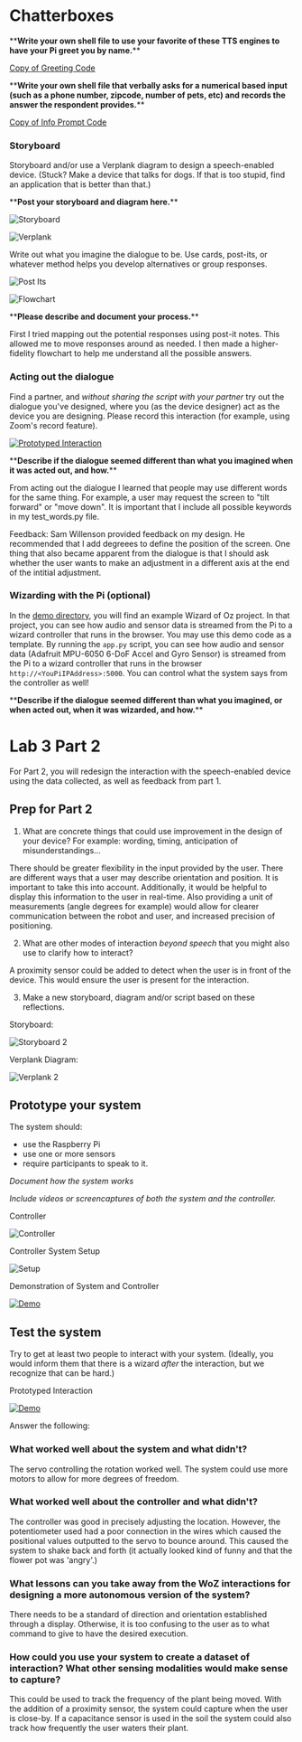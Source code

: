 # Chatterboxes

\*\***Write your own shell file to use your favorite of these TTS engines to have your Pi greet you by name.**\*\*

[Copy of Greeting Code](https://github.com/jaxriemer/Interactive-Lab-Hub/blob/ead7e63efcec7a87054451f91adcf42d267afe03/Lab%203/name_demo.sh)


\*\***Write your own shell file that verbally asks for a numerical based input (such as a phone number, zipcode, number of pets, etc) and records the answer the respondent provides.**\*\*

[Copy of Info Prompt Code](https://github.com/jaxriemer/Interactive-Lab-Hub/blob/733f5fa33417b18b12e3b5e159a439a9e4ea6e6f/Lab%203/info_prompt.sh)


### Storyboard

Storyboard and/or use a Verplank diagram to design a speech-enabled device. (Stuck? Make a device that talks for dogs. If that is too stupid, find an application that is better than that.) 

\*\***Post your storyboard and diagram here.**\*\*

![Storyboard](./images/Storyboard.jpg)

![Verplank](./images/Verplank.jpg)

Write out what you imagine the dialogue to be. Use cards, post-its, or whatever method helps you develop alternatives or group responses. 

![Post Its](./images/postits.jpg)

![Flowchart](./images/Flowchart.jpg)

\*\***Please describe and document your process.**\*\*

First I tried mapping out the potential responses using post-it notes. This allowed me to move responses around as needed. I then made a higher-fidelity flowchart to help me understand all the possible answers.


### Acting out the dialogue

Find a partner, and *without sharing the script with your partner* try out the dialogue you've designed, where you (as the device designer) act as the device you are designing.  Please record this interaction (for example, using Zoom's record feature).


[![Prototyped Interaction](https://img.youtube.com/vi/UjkFnLXkSMU/0.jpg)](https://www.youtube.com/watch?v=UjkFnLXkSMU)


\*\***Describe if the dialogue seemed different than what you imagined when it was acted out, and how.**\*\*

From acting out the dialogue I learned that people may use different words for the same thing. For example, a user may request the screen to "tilt forward" or "move down". It is important that I include all possible keywords in my test_words.py file.

Feedback: Sam Willenson provided feedback on my design. He recommended that I add degreees to define the position of the screen. One thing that also became apparent from the dialogue is that I should ask whether the user wants to make an adjustment in a different axis at the end of the intitial adjustment.

### Wizarding with the Pi (optional)
In the [demo directory](./demo), you will find an example Wizard of Oz project. In that project, you can see how audio and sensor data is streamed from the Pi to a wizard controller that runs in the browser.  You may use this demo code as a template. By running the `app.py` script, you can see how audio and sensor data (Adafruit MPU-6050 6-DoF Accel and Gyro Sensor) is streamed from the Pi to a wizard controller that runs in the browser `http://<YouPiIPAddress>:5000`. You can control what the system says from the controller as well!

\*\***Describe if the dialogue seemed different than what you imagined, or when acted out, when it was wizarded, and how.**\*\*

# Lab 3 Part 2

For Part 2, you will redesign the interaction with the speech-enabled device using the data collected, as well as feedback from part 1.

## Prep for Part 2

1. What are concrete things that could use improvement in the design of your device? For example: wording, timing, anticipation of misunderstandings...

There should be greater flexibility in the input provided by the user. There are different ways that a user may describe orientation and position. It is important to take this into account. Additionally, it would be helpful to display this information to the user in real-time. Also providing a unit of measurements (angle degrees for example) would allow for clearer communication between the robot and user, and increased precision of positioning.

2. What are other modes of interaction _beyond speech_ that you might also use to clarify how to interact?

A proximity sensor could be added to detect when the user is in front of the device. This would ensure the user is present for the interaction.

3. Make a new storyboard, diagram and/or script based on these reflections.

Storyboard:


![Storyboard 2](./images/Storyboard2.jpg)


Verplank Diagram:

![Verplank 2](./images/Verplank2.jpg)



## Prototype your system

The system should:
* use the Raspberry Pi 
* use one or more sensors
* require participants to speak to it. 

*Document how the system works*



*Include videos or screencaptures of both the system and the controller.*

Controller

![Controller](./images/Controller.jpg)


Controller System Setup

![Setup](./images/Setup.jpg)


Demonstration of System and Controller


[![Demo](https://img.youtube.com/vi/z_1L-zxTjU0/0.jpg)](https://youtube.com/shorts/z_1L-zxTjU0)




## Test the system
Try to get at least two people to interact with your system. (Ideally, you would inform them that there is a wizard _after_ the interaction, but we recognize that can be hard.)

Prototyped Interaction

[![Demo](https://img.youtube.com/vi/4vvSDb5REmY/0.jpg)](https://youtube.com/shorts/4vvSDb5REmY)


Answer the following:

### What worked well about the system and what didn't?

The servo controlling the rotation worked well. The system could use more motors to allow for more degrees of freedom.

### What worked well about the controller and what didn't?

The controller was good in precisely adjusting the location. However, the potentiometer used had a poor connection in the wires which caused the positional values outputted to the servo to bounce around. This caused the system to shake back and forth (it actually looked kind of funny and that the flower pot was 'angry'.)

### What lessons can you take away from the WoZ interactions for designing a more autonomous version of the system?

There needs to be a standard of direction and orientation established through a display. Otherwise, it is too confusing to the user as to what command to give to have the desired execution.


### How could you use your system to create a dataset of interaction? What other sensing modalities would make sense to capture?

This could be used to track the frequency of the plant being moved. With the addition of a proximity sensor, the system could capture when the user is close-by. If a capacitance sensor is used in the soil the system could also track how frequently the user waters their plant. 

